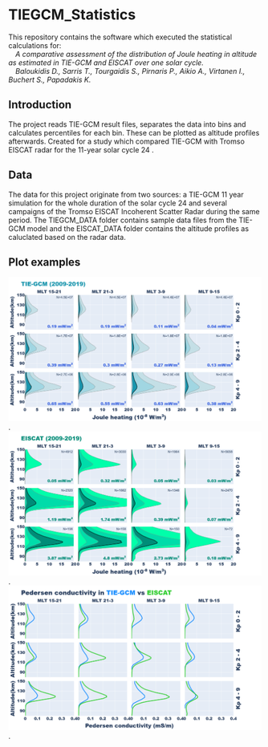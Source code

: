 # TIEGCM_Statistics
This repository contains the software which executed the statistical calculations for:  
<em>
&emsp;A comparative assessment of the distribution of Joule heating in altitude as estimated in TIE-GCM and EISCAT over one solar cycle.  
&emsp;Baloukidis D., Sarris T., Tourgaidis S., Pirnaris P., Aikio A., Virtanen I., Buchert S., Papadakis K.
</em>

## Introduction
The project reads TIE-GCM result files, separates the data into bins and calculates percentiles for each bin. These can be plotted as altitude profiles afterwards. Created for a study which compared TIE-GCM with Tromso EISCAT radar for the 11-year solar cycle 24 .

## Data
The data for this project originate from two sources: a TIE-GCM 11 year simulation for the whole duration of the solar cycle 24 and several campaigns of the Tromso EISCAT Incoherent Scatter Radar during the same period. 
The TIEGCM_DATA folder contains sample data files from the TIE-GCM model and the EISCAT_DATA folder contains the altitude profiles as caluclated based on the radar data.

## Plot examples
![TIE-GCM Joule Heating Altitude Profiles](/images/TIEGCM_JH.png "TIE-GCM Joule Heating Altitude Profiles").
![EISCAT Joule Heating Altitude Profiles](/images/EISCAT_JH.png "EISCAT Joule Heating Altitude Profiles").
![Pedersen Conductivity Medians Comparison](/images/PED_medians.png "Pedersen Conductivity Medians Comparison").
